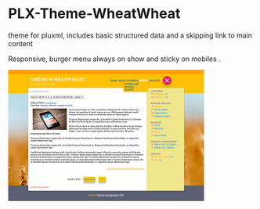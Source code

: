 # PLX-Theme-WheatWheat
theme for pluxml, includes basic structured data and a skipping link to main content

Responsive, burger menu always on show and sticky on mobiles .


<img src="https://github.com/gcyrillus/PLX-Theme-WheatWheat/blob/main/wheatwheat/preview.png?raw=true">
